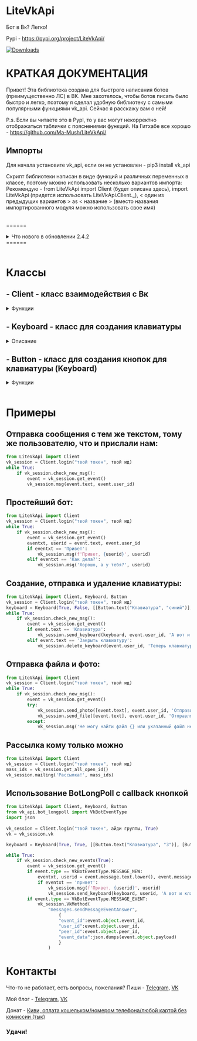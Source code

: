 # LiteVkApi
Бот в Вк? Легко!

Pypi - https://pypi.org/project/LiteVkApi/

[![Downloads](https://pepy.tech/badge/litevkapi)](https://pepy.tech/project/litevkapi)


# КРАТКАЯ ДОКУМЕНТАЦИЯ
Привет! Эта библиотека создана для быстрого написания ботов (преимущественно ЛС) в ВК. Мне захотелось, чтобы ботов писать было быстро и легко, поэтому я сделал удобную библиотеку с самыми популярными функциями vk_api. Сейчас я расскажу вам о ней!

P.s. Если вы читаете это в PypI, то у вас могут некорректно отображаться таблички с пояснениями функций. На Гитхабе все хорошо - https://github.com/Ma-Mush/LiteVkApi/

## Импорты
Для начала установите vk_api, если он не установлен - pip3 install vk_api

Скрипт библиотеки написан в виде функций и различных переменных в классе, поэтому можно использовать несколько вариантов импорта:
Рекомендую - from LiteVkApi import Client (будет описана здесь), import LiteVkApi (придется использовать LiteVkApi.Client._), < один из предыдущих вариантов > as < название > (вместо названия импортированного модуля можно использовать свое имя)

<br>======
 <details>  <summary> Что нового в обновлении 2.4.2</summary> 

### - Изменены параметры фунцкий Client.check_new_msg и Client.check_new_events
Теперь они принимают параметр botlongpoll (True/False, по умолчанию - False). Он определяет, использовать ЛонгПул для ботов или общий. Разница в том, что у общего привычный формат возращения событий - event.text и тд. ЛонгПул для ботов же имеет бОльшие возможности. Так, с его помощью можно получать отвтеты на callback кнопки с полезной нагрузкой (payload), такие как snack_bar. Но и формат ответа для "традиционных" типов событий у них другой. Так, при получении сообщения его текст будет записан в event.message.text. Пример кода с кнопкой и обработкой сообщений будет в соответсвующем разделе внизу документации.


</details> 
======<br>
<br>


# Классы

## - Client - класс взаимодействия с Вк

<details> <summary>Функции</summary> 

* ## Client.login(token, id_group, userbot, my_key, my_server, my_ts) *
    ### Функция ВСЕГДА имеет объект Client
    Функция регистрирует вас на сервере ВКонтакте и возвращает сессию в переменную.
    <details> <summary>Параметры</summary>

    Название  | Что это?
    ------------- | -------------
    token | Токен сообщества в виде строки (например 'a244f42a6eaec65dbeh1ee13aab8ce7355311448868357e545c27cd648025c8a31ee66f4528a0a4ca98be')
    id_group | id группы в числовом виде (например 200397283), если используется юзер-бот - любое число или None (нужен, только если вы используете токен группы)
    userbot | Для страницы (а не для группы) вы используете бота? (True/False) По умолчанию False
    get_session | Если True - возвращает сессию в переменную (для удобства использования вместе vk_api). По умолчанию False
    ост. | Настройки для беседы, узать тут - https://vk.com/dev/groups.getLongPollServer

    </details>

* ## _.get_session()
    Возвращает сессию Вконтакте, т.е. ели вы уже вошли через Client.login и вам надо пользоваться обычным vk_api, то вы можете использовать эту сессию, чтобы не входить снова. (Тоже самое на vk_api - vk_session = vk_api.VkApi(token = токен))

* ## Client.give_session(session) *
    #### Функция ВСЕГДА имеет объект Client
    Регистрирует вашу сессию Вк, но только если вы уже входили через другие api и передали ее в параметр session (для vk_api сессия получается через session = vk_api.VkApi(token = токен))
    <details> <summary>Параметры</summary>

    Название  | Что это?
    ------------- | -------------
    session | Сессия в Вк от vk_api
    ост. | Настройки для беседы, узать тут - https://vk.com/dev/groups.getLongPollServer
        
    </details> 
        
* ## _.msg(text, userid, photo, files, keyboard, reply_to)
    Отправляет сообщение пользователю по ID / беседе по ее номеру с заданным текстом
    <details> <summary>Параметры</summary>
        
    Название  | Что это?
    ------------- | -------------
    text | Текст сообщения 
    userid | ID пользователя/беседы для отправкии сообщеия
    photo | Массив с путями до фотографий, которые нужно отправить
    files | Массив с путями до файлов, которые нужно отправить
    keyboard | Клавиатура, полученная с помощью Keyboard (подробнее - ниже)
    reply_to | ID сообщения, на котороее нужно ответить
        
    </details> 

* ## _.send_message(text, userid, photo, files, keyboard, reply_to)
    То же самое, что и _.msg

* ## _.edit_message(text, userid, messid, photo, files, keyboard)
    Изменяет сообщение по ID
    <details> <summary>Параметры</summary>
        
    Название  | Что это?
    ------------- | -------------
    text | Текст сообщения 
    userid | ID пользователя/беседы, куда было отправлено сообщение
    messid | ID сообщения, которое нужно изменить
    photo | Массив с путями до фотографий, которые нужно отправить
    files | Массив с путями до файлов, которые нужно отправить
    keyboard | Клавиатура, полученная с помощью Keyboard (подробнее - ниже)

    </details> 

* ## _.check_new_msg(botlongpoll)
    Используется для проверки новых сообщений (возвращает True / False)
    <details> <summary>Параметры</summary>

    Название  | Что это?
    ------------- | -------------
    botlongpoll | Использовать ЛонгПул для ботов или общий (True / False)? По умолчанию False

    </details> 

* ## _.check_new_events(botlongpoll)
    Используется для проверки любых новых событий (а не только сообщений, как в check_new_msg). В остальном - аналогичная функция. (возвращает True / False)
    <details> <summary>Параметры</summary>

    Название  | Что это?
    ------------- | -------------
    botlongpoll | Использовать ЛонгПул для ботов или общий (True / False)? По умолчанию False

    </details> 
    
* ## _.get_event()
    Возвращает данные о новом сообщении при его наличии. Основные параметры выданных данных - user_id / chat_id, text. Подробнее в документации vk_api.

* ## _.send_photo(file_names, userid, msg, keyboard)
    Отправляет фото с сообщением / без него пользователю/беседе.
    <details> <summary>Параметры</summary>
        
    Название  | Что это?
    ------------- | -------------
    file_name | массив файлов в директории запущенного питон-файла или полный путь к нему
    userid | ID пользователя/беседы для отправкии сообщеия
    msg | Текст сообщения (по умолчанию без него)
    keyboard | Клавиатура, полученная с помощью Keyboard (подробнее - ниже)
        
    </details> 

* ## _.send_file(file_names, userid, msg, keyboard)
    Отправляет файл с сообщением / без него пользователю/беседе.
    <details> <summary>Параметры</summary>
        
    Название  | Что это?
    ------------- | -------------
    file_names | Массив файлов в директории запущенного питон-файла или полный путь к нему
    userid | ID пользователя/беседы для отправкии сообщеия
    msg | Текст сообщения (по умолчанию без него)
    keyboard | Клавиатура, полученная с помощью Keyboard (подробнее - ниже)

    </details> 

* ## _.send_keyboard(keyboard, userid, msg)
    Отправляем пользователю созданнуб раннее клавиатуру
    <details> <summary>Параметры</summary>
        
    Название  | Что это?
    ------------- | -------------
    keyboard | Клавиатура, созданная раннее
    userid | Ид пользователя / беседы
    msg | Сообщение при отправке клавиатуры (по умолчанию 'Клавиатура!')
        
    </details> 

* ## _.delete_keyboard(userid, msg)
    Удаляет клавиатуру у пользователя. 
    <details> <summary>Параметры</summary>
        
    Название  | Что это?
    ------------- | -------------
    userid | Ид пользователя / беседы
    msg | Сообщение при удалении клавиатуры (по умолчанию 'Клавиатура закрыта!')

    </details>  
    
* ## _.mailing(text, userids, safe)
    Делает рассылку независимо от других действий (бот будет отвечать во время рассылки).
    <details> <summary>Параметры</summary>
        
    Название  | Что это?
    ------------- | -------------
    text | Текст сообщения
    userids | Массив с ID пользователей / бесед (например - [123456, 1234567, 12345678])
    safe | Массив с ID пользователей / бесед, которые отказались от рассылки, по умолчанию таких нет

    </details> 
    
* ## _.get_all_message_data()
    Возвращает массив со словарями с данными о последних сообщениях всех чатов, где находился бот (и ЛС, и беседы, и боты). Внимание! Функция достаточно долгая для ботов с большой аудиторией. Может занимать от долей секунды до нескольких минут.
    <details> <summary>Что находится в словарях:</summary>

    Название  | Что это?
    ------------- | -------------
    date | Количиство секунд с 01.01.1970 00:00 UTC, также как time.time()
    from_id | Id группы или пользователя, кто отправил последнее сообщение (может быть как и бот, так и пользователь)
    id | Id этого сообщения
    out | 0 / 1, 0 - последнее сообщение присали вам, 1 - последнее сообщение прислали вы
    peer_id | Id чата - chat_id если это беседа, user_id если это Лс (ну или id группы если это бот)
    random_id | Какой рандомный Id у сообщения (нужен для его отправки, фактически бесполезен)
    text | Текст сообщения
    attachments | Описание вложений (фото, видео, файлы, стикеры и тд.) последнего сообщения (если это просто текст - [])
    admin_author_id | Если out=1 и писал не бот, а человек, то в этот параметр передается id админа, который писал сообщение
    update_time | Если сообщение редактировали, то передается время редактирования в формате, как в date
    conversation_message_id | Уникальный автоматически увеличивающийся номер для всех сообщений с этим peer
    fwd_messages | Массив пересланных сообщений, если они есть (если нет - [])
    important | В документации не нашел, скорее всего избарнный (важный) чат или нет (True/False)
    is_hidden | В документации не нашел, скорее всего скрытое сообщение (удалено у меня) или нет (но это не точно) (True/False)

    </details> 
        

* ## _.get_all_open_id(message_data)
    Возвращает в переменную массив с Id всех пользоватлей, которые когда-либо писали боту или id бесед, где он находится (куда ему можно писать - для рассылки)
    <details> <summary>Параметры</summary>
        
    Название  | Что это?
    ------------- | -------------
    message_data | Данные, полученные с помощью get_all_message_data*, по умолчанию None, функция * вызывается автоматически

    </details>  
    
* ## _.VkMethod(method_name, arg)
    Возвращает в переменную данные, полученные в результате запроса с помощью Вк-метода. Создана для удобства, чтобы не имортировать vk_api и получать сессию)
    <details> <summary>Параметры</summary>
    
    Название  | Что это?
    ------------- | -------------
    method_name | Назване Вк-метода (все методы тут - https://vk.com/dev/methods )
    arg | Параметры для метода в виде словаря

    </details> 
    
</details>

## - Keyboard - класс для создания клавиатуры 
<details> <summary>Описание</summary>
    
Название  | Что это?
------------- | -------------
permanent | При True - клавиатуру можно нажимать много раз, при False - пропадает после первого
inline | При True - клавиатура в сообщении, при False - как обычно, снизу экрана
buttons* | Двойной массив, заполенный массивами, в которых объекты - кнопки, полученные из класса Buttons (ниже)


    * Подробнее про праметр "buttons". Это двойной массив, имеет вид [[кнопка, кнопка], [кнопка]]. Как нетрудно догадаться - вложенные массивы подразумевают строки с кнопками. То есть, если вы хотите разместить 2 кнопки на первой строке, а еще 1 на второй - используйте конструкнию выше. При 3-ух кнопках по одной на строке - [[кнопка], [кнопка], [кнопка]]. 
</details>

## - Button - класс для создания кнопок для клавиатуры (Keyboard)
<details> <summary>Функции</summary> 

* ## Button.text(label, color, callback, payload)
    Возвращает обычную кнопку с текстом
    <details> <summary>Параметры</summary>
    
    Название  | Что это?
    ------------- | -------------
    label | Текст кнопки
    color | Цвет (Синий - 'primary', '0', 'синий'; Белый - 'secondary', '1', 'белый'; Красный - 'negative', '2', 'красный'; Зелёный - 'positive', '3', 'зеленый')
    callback | Коллбэк это кнопка или нет (True/False)
    payload | Данные для старых клиентов ВК (я сам хз че это, в доке Вк так написано)

    </details>


* ## Button.url(label, link, payload)
    Возвращает кнопку с ссылкой
    <details> <summary>Параметры</summary>

    Название  | Что это?
    ------------- | -------------
    label | Текст кнопки
    link | Ссылка, которая будет открыта при нажатии
    payload | Данные для старых клиентов ВК

    </details>

* ## Button.open_app(app_id, owner_id, label, hash, payload)
    Возвращает кнопку для открытия указанного приложения VK mini apps
    <details> <summary>Параметры</summary>

    Название  | Что это?
    ------------- | -------------
    app_id | ID приложения
    app_hash | Хэш приложения
    label | Текст кнопки
    hash | Хэш 
    payload | Данные для старых клиентов ВК

    </details>

* ## Button.vk_pay(hash, payload)
    Возвращает кнопку для открытия VK pay
    <details> <summary>Параметры</summary>

    Название  | Что это?
    ------------- | -------------
    hash | Хэш аккаунта VK pay
    payload | Данные для старых клиентов ВК

    </details>

</details> <br> 


# Примеры
## Отправка сообщения с тем же текстом, тому же пользователю, что и прислали нам:
```python
from LiteVkApi import Client
vk_session = Client.login("твой токен", твой ид)
while True:
    if vk_session.check_new_msg():
        event = vk_session.get_event()
        vk_session.msg(event.text, event.user_id)
```
## Простейший бот:
```python
from LiteVkApi import Client
vk_session = Client.login("твой токен", твой ид)
while True:
    if vk_session.check_new_msg():
        event = vk_session.get_event()
        eventxt, userid = event.text, event.user_id
        if eventxt == 'Привет':
            vk_session.msg(f'Привет, {userid}', userid)
        elif eventxt == 'Как дела?':
            vk_session.msg('Хорошо, а у тебя?', userid)
```
## Создание, отправка и удаление клавиатуры:
```python
from LiteVkApi import Client, Keyboard, Button
vk_session = Client.login("твой токен", твой ид)
keyboard = Keyboard(True, False, [[Button.text("Клавиатура", "синий")], [Button.text("Закрыть клавиатуру", "синий")], [Button.url("Создатель библиотеки", "https://vk.com/maks.mushtriev2")]])
while True:
    if vk_session.check_new_msg():
        event = vk_session.get_event()
        if event.text == 'Клавиатура':
            vk_session.send_keyboard(keyboard, event.user_id, 'А вот и клавиатура!')
        elif event.text == 'Закрыть клавиатуру':
            vk_session.delete_keyboard(event.user_id, 'Теперь клавиатура закрыта!')
```
## Отправка файла и фото:
```python
from LiteVkApi import Client
vk_session = Client.login("твой токен", твой ид)
while True:
    if vk_session.check_new_msg():
        event = vk_session.get_event()
        try:
            vk_session.send_photo([event.text], event.user_id, 'Отправляю фото...')
            vk_session.send_file([event.text], event.user_id, 'Отправляю файл...')
        except:
            vk_session.msg('Не могу найти файл {} или указанный файл не является фотографией'.format(event.text), event.user_id)
```
## Рассылка кому только можно
```python
from LiteVkApi import Client
vk_session = Client.login("твой токен", твой ид)
mass_ids = vk_session.get_all_open_id()
vk_session.mailing('Рассылка!', mass_ids)
```
## Использование BotLongPoll с callback кнопкой
```python
from LiteVkApi import Client, Keyboard, Button 
from vk_api.bot_longpoll import VkBotEventType 
import json 
 
vk_session = Client.login("твой токен", айди группы, True) 
vk = vk_session.vk

keyboard = Keyboard(True, True, [[Button.text("Клавиатура", "3")], [Button.text("Закрыть клавиатуру", "1")], [Button.text("Создатель библиотеки", "2", True, {"type": "show_snackbar", "text": "MaMush"})]]) 

while True: 
    if vk_session.check_new_events(True):
        event = vk_session.get_event() 
        if event.type == VkBotEventType.MESSAGE_NEW:
            eventxt, userid = event.message.text.lower(), event.message.from_id
            if eventxt == 'привет': 
                vk_session.msg(f'Привет, {userid}', userid) 
                vk_session.send_keyboard(keyboard, userid, 'А вот и клавиатура!') 
        if event.type == VkBotEventType.MESSAGE_EVENT: 
            vk_session.VkMethod(
                "messages.sendMessageEventAnswer", 
                    {
                    "event_id":event.object.event_id, 
                    "user_id":event.object.user_id, 
                    "peer_id":event.object.peer_id,  
                    "event_data":json.dumps(event.object.payload)
                    }
                )
```

# Контакты

Что-то не работает, есть вопросы, пожелания? Пиши - [Telegram](https://t.me/Error_mak25), [VK](https://vk.com/maks.mushtriev2)

Мой блог - [Telegram](https://t.me/mamush_blog),  [VK](https://vk.com/mamush_blog)

Донат - [Киви, оплата кошельком/номером телефона/любой картой без комиссии (тык)](https://qiwi.com/n/NADEZNIEINVEST)


### Удачи!
